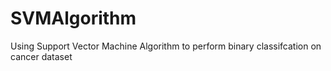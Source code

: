# SVMAlgorithm
Using Support Vector Machine Algorithm to perform binary classifcation on cancer dataset
